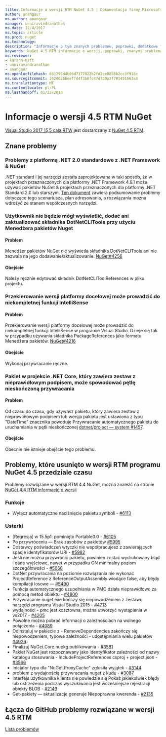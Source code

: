 ```yaml
---
title: Informacje o wersji RTM NuGet 4.5 | Dokumentacja firmy Microsoft
author: anangaur
ms.author: anangaur
manager: unniravindranathan
ms.date: 12/4/2017
ms.topic: article
ms.prod: nuget
ms.technology: 
description: "Informacje o tym znanych problemów, poprawki, dodatkowe funkcje i dcr RTM 4.5 NuGet."
keywords: NuGet 4.5 RTM informacje o wersji, poprawki, znanymi problemami, nowe funkcje, dcr
ms.reviewer:
- karann-msft
- unniravindranathan
- anangaur
ms.openlocfilehash: 661296d4b06d7177822b2fd2ce0885b2cc3f918c
ms.sourcegitcommit: 262d026beeffd4f3b6fc47d780a2f701451663a8
ms.translationtype: MT
ms.contentlocale: pl-PL
ms.lasthandoff: 01/25/2018
---
```

# <a name="nuget-45-rtm-release-notes"></a>Informacje o wersji 4.5 RTM NuGet

[Visual Studio 2017 15,5 cala RTW](https://www.visualstudio.com/news/releasenotes/vs2017-relnotes) jest dostarczany z [NuGet 4.5 RTM](https://dist.nuget.org/win-x86-commandline/v4.5.0/nuget.exe).

## <a name="known-issues"></a>Znane problemy

### <a name="issues-with-net-standard-20-with-net-framework--nuget"></a>Problemy z platformą .NET 2.0 standardowe z .NET Framework & NuGet 

.NET standard i jej narzędzi została zaprojektowana w taki sposób, że w projektach przeznaczonych dla platformy .NET Framework 4.6.1 może używać pakietów NuGet & projektach przeznaczonych dla platformy .NET Standard 2.0 lub starszym. [Ten dokument](https://github.com/dotnet/standard/issues/481) zawiera podsumowanie problemy dotyczące tego scenariusza, plan adresowania, a rozwiązania można wdrożyć ze stanem współczesnych narzędzi.

### <a name="you-will-be-unable-to-view-add-or-update-dotnetclitools-using-nuget-package-manager"></a>Użytkownik nie będzie mógł wyświetlić, dodać ani zaktualizować składnika DotNetCLITools przy użyciu Menedżera pakietów Nuget

#### <a name="issue"></a>Problem

Menedżer pakietów NuGet nie wyświetla składnika DotNetCLITools ani nie zezwala na jego dodawanie/aktualizowanie. [NuGet#4256](https://github.com/NuGet/Home/issues/4256)

#### <a name="workaround"></a>Obejście

Należy ręcznie edytować składnik DotNetCLIToolReferences w pliku projektu.

### <a name="retargeting-target-framework-version-may-lead-to-incomplete-intellisense"></a>Przekierowanie wersji platformy docelowej może prowadzić do niekompletnej funkcji IntelliSense

#### <a name="issue"></a>Problem

Przekierowanie wersji platformy docelowej może prowadzić do niekompletnej funkcji IntelliSense w programie Visual Studio. Dzieje się tak w przypadku używania składnika PackageReferences jako formatu Menedżera pakietów. [NuGet#4216](https://github.com/NuGet/Home/issues/4216)

#### <a name="workaround"></a>Obejście

Wykonaj przywracanie ręczne.

### <a name="a-package-in-a-net-core-project-that-contains-an-assembly-with-an-invalid-signature-can-trigger-an-infinite-restore-loop"></a>Pakiet w projekcie .NET Core, który zawiera zestaw z nieprawidłowym podpisem, może spowodować pętlę nieskończoną przywracania

#### <a name="issue"></a>Problem

Od czasu do czasu, gdy używasz pakietu, który zawiera zestaw z nieprawidłowym podpisem lub wersja pakietu jest ustawiona z typu "DateTime" znacznika powoduje Przywracanie automatycznego pakietu do uruchamiania w pętli nieskończonej [dotnet/project — system #1457](https://github.com/dotnet/project-system/issues/1457).

#### <a name="workaround"></a>Obejście

Obecnie nie istnieje obejście tego problemu.

## <a name="issues-fixed-in-nuget-45-rtm-timeframe"></a>Problemy, które usunięto w wersji RTM programu NuGet 4.5 przedziale czasu

Problemy rozwiązane w wersji RTM 4.4 NuGet, można znaleźć na stronie [NuGet 4.4 RTM informacje o wersji](../release-notes/nuget-4.4-RTM.md) 

### <a name="features"></a>Funkcje

- Wyłącz automatyczne naciśnięcie pakietu symboli - [#6113](https://github.com/NuGet/Home/issues/6113)

### <a name="bugs"></a>Usterki

- [Regresja] w 15.5p1: pominięto Portable0.0 - [#6105](https://github.com/NuGet/Home/issues/6105)
- Po przywróceniu — Brak zasobów z pakietów [#5995](https://github.com/NuGet/Home/issues/5995)
- Dostawcy poświadczeń wtyczki nie współpracujesz z zawierających spacje identyfikatorów URI - [#5982](https://github.com/NuGet/Home/issues/5982)
- Jeśli nie można przywrócić pakietu, powinien zostać wydrukowany błąd i dane wyjściowe, nawet w przypadku ON minimalny poziom szczegółowości - [#5658](https://github.com/NuGet/Home/issues/5658)
- DotNet przywracania na poziomie rozwiązania nie wykonać ProjectReference z ReferenceOutputAssembly wiodące false, aby błędy kompilacji losowe — [#5490](https://github.com/NuGet/Home/issues/5490)
- Funkcja automatycznego uzupełniania w PMC działa nieprawidłowo za pomocą metod obiektu - [#4800](https://github.com/NuGet/Home/issues/4800)
- Przywracanie nuget.exe kończy się niepowodzeniem z zestawu narzędzi programu Visual Studio 2015 - [#4713](https://github.com/NuGet/Home/issues/4713)
- wydajności - pmc jest kosztowna, można utworzyć wystąpienia w vs2017 - [#4205](https://github.com/NuGet/Home/issues/4205)
- Powolne można pobrać informacji o zależnościach na wolnego połączenia - [#4089](https://github.com/NuGet/Home/issues/4089)
- Odinstaluj w pakiecie z - RemoveDependencies zakończy się niepowodzeniem, typowe zależności - udostępniania wielu pakietów [#4026](https://github.com/NuGet/Home/issues/4026)
- Finalizuj NuGet.Core.nupkg publikowania - [#3581](https://github.com/NuGet/Home/issues/3581)
- Pakiet NuGet jest rozpoznawany jako identyfikator zależności od nazwy katalogu stosowania - IncludeProjectReferences csproj + project.json - [#3566](https://github.com/NuGet/Home/issues/3566)
- Inicjator typu dla "NuGet.ProxyCache" zgłosiła wyjątek - [#3144](https://github.com/NuGet/Home/issues/3144)
- problem z wydajnością przywracania nuget z kudu - [#3087](https://github.com/NuGet/Home/issues/3087)
- Interfejs użytkownika klienta nie powiedzie się Pokaż jakiekolwiek błędy lub ostrzeżenia podczas wyszukiwania jest wcześniejsze rejestracji obiekty BLOB - [#2149](https://github.com/NuGet/Home/issues/2149)
- Get-pakiety — aktualizacje generuje Niepoprawna kwerenda - [#2135](https://github.com/NuGet/Home/issues/2135)

## <a name="links-to-github-issues-fixed-in-45-rtm"></a>Łącza do GitHub problemy rozwiązane w wersji 4.5 RTM

[Lista problemów](https://github.com/NuGet/Home/issues?q=is%3Aissue+milestone%3A4.5+is%3Aclosed)
